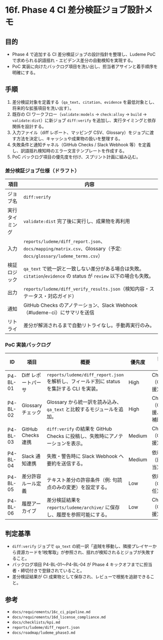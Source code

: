 # 16f. Phase 4 CI 差分検証ジョブ設計メモ

## 目的
- Phase 4 で追加する CI 差分検証ジョブの設計指針を整理し、Ludeme PoC で求められる訳語揺れ・エビデンス差分の自動検知を実現する。
- PoC 実装に向けたバックログ項目を洗い出し、担当者アサインと着手順序を明確にする。

## 手順
1. 差分検証対象を定義する（`qa_text`、`citation`、`evidence` を最低対象とし、将来的な拡張項目を洗い出す）。
2. 既存の CI ワークフロー（`validate:models` → `check:alloy` → `build` → `validate:dist`）に新ジョブ `diff:verify` を追加し、実行タイミングと依存関係を設計する。
3. 入力ファイル（diff レポート、マッピング CSV、Glossary）をジョブに渡す方法を決定し、キャッシュや成果物の扱いを整理する。
4. 失敗条件と通知チャネル（GitHub Checks / Slack Webhook 等）を定義し、訳語揺れ検知時のエラー文言テンプレートを作成する。
5. PoC バックログ項目の優先度を付け、スプリント計画に組み込む。

### 差分検証ジョブ仕様（ドラフト）
| 項目 | 内容 |
| --- | --- |
| ジョブ名 | `diff:verify` |
| 実行タイミング | `validate:dist` 完了後に実行し、成果物を再利用 |
| 入力 | `reports/ludeme/diff_report.json`、`docs/mapping/matrix.csv`、Glossary（予定: `docs/glossary/ludeme_terms.csv`） |
| 検証ロジック | `qa_text` で統一訳と一致しない差分がある場合は失敗。`citation`/`evidence` の status が `review` 以下の場合も失敗。 |
| 出力 | `reports/ludeme/diff_verify_results.json`（検知内容・ステータス・対応ガイド） |
| 通知 | GitHub Checks のアノテーション、Slack Webhook（#ludeme-ci）にサマリを送信 |
| リトライ | 差分が解消されるまで自動リトライなし。手動再実行のみ。 |

### PoC 実装バックログ
| ID | 項目 | 概要 | 優先度 | 担当（案） |
| --- | --- | --- | --- | --- |
| P4-BL-01 | Diff レポートパーサ | `reports/ludeme/diff_report.json` を解析し、フィールド別に status を集計する CLI を実装。 | High | ChatGPT（CI 支援） |
| P4-BL-02 | Glossary チェック | Glossary から統一訳を読み込み、`qa_text` と比較するモジュールを追加。 | High | ChatGPT（CI 支援、翻訳補助） |
| P4-BL-03 | GitHub Checks 連携 | `diff:verify` の結果を GitHub Checks に投稿し、失敗時にアノテーションを表示。 | Medium | ChatGPT（CI 支援） |
| P4-BL-04 | Slack 通知連携 | 失敗・警告時に Slack Webhook へ要約を送信する。 | Medium | 依頼者（統合担当） |
| P4-BL-05 | 差分許容ルール定義 | テキスト差分の許容条件（例: 句読点のみの変更）を設定する。 | Low | 依頼者（QA 兼任） |
| P4-BL-06 | 履歴アーカイブ | 差分検証結果を `reports/ludeme/archive/` に保存し、履歴を参照可能にする。 | Low | ChatGPT（CI 支援） |

## 判定基準
- `diff:verify` ジョブで `qa_text` の統一訳「盗賊を移動し、隣接プレイヤーから資源カードを1枚奪取」が参照され、揺れが検知されるとジョブが失敗すること。
- バックログ項目 P4-BL-01〜P4-BL-04 が Phase 4 キックオフまでに担当者・締切付きで登録されていること。
- 差分検証結果が CI 成果物として保存され、レビューで根拠を追跡できること。

## 参考
- `docs/requirements/16c_ci_pipeline.md`
- `docs/requirements/16d_license_compliance.md`
- `docs/checklists/kpi.md`
- `reports/ludeme/diff_report.json`
- `docs/roadmap/ludeme_phase3.md`
